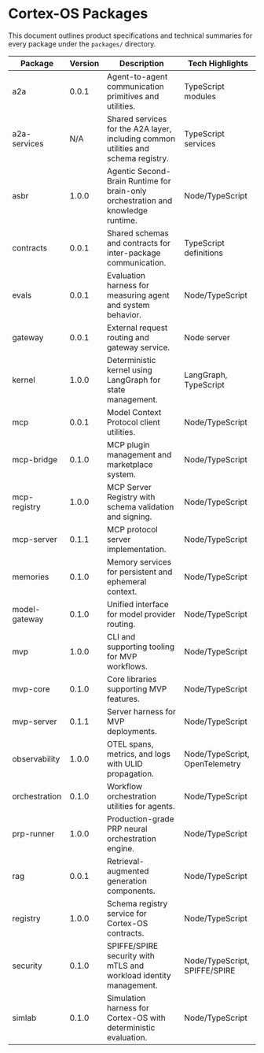 # Cortex-OS Packages

This document outlines product specifications and technical summaries for every package under the `packages/` directory.

| Package       | Version | Description                                                                        | Tech Highlights                |
| ------------- | ------- | ---------------------------------------------------------------------------------- | ------------------------------ |
| a2a           | 0.0.1   | Agent-to-agent communication primitives and utilities.                             | TypeScript modules             |
| a2a-services  | N/A     | Shared services for the A2A layer, including common utilities and schema registry. | TypeScript services            |
| asbr          | 1.0.0   | Agentic Second-Brain Runtime for brain-only orchestration and knowledge runtime.   | Node/TypeScript                |
| contracts     | 0.0.1   | Shared schemas and contracts for inter-package communication.                      | TypeScript definitions         |
| evals         | 0.0.1   | Evaluation harness for measuring agent and system behavior.                        | Node/TypeScript                |
| gateway       | 0.0.1   | External request routing and gateway service.                                      | Node server                    |
| kernel        | 1.0.0   | Deterministic kernel using LangGraph for state management.                         | LangGraph, TypeScript          |
| mcp           | 0.0.1   | Model Context Protocol client utilities.                                           | Node/TypeScript                |
| mcp-bridge    | 0.1.0   | MCP plugin management and marketplace system.                                      | Node/TypeScript                |
| mcp-registry  | 1.0.0   | MCP Server Registry with schema validation and signing.                            | Node/TypeScript                |
| mcp-server    | 0.1.1   | MCP protocol server implementation.                                                | Node/TypeScript                |
| memories      | 0.1.0   | Memory services for persistent and ephemeral context.                              | Node/TypeScript                |
| model-gateway | 0.1.0   | Unified interface for model provider routing.                                      | Node/TypeScript                |
| mvp           | 1.0.0   | CLI and supporting tooling for MVP workflows.                                      | Node/TypeScript                |
| mvp-core      | 0.1.0   | Core libraries supporting MVP features.                                            | Node/TypeScript                |
| mvp-server    | 0.1.1   | Server harness for MVP deployments.                                                | Node/TypeScript                |
| observability | 1.0.0   | OTEL spans, metrics, and logs with ULID propagation.                               | Node/TypeScript, OpenTelemetry |
| orchestration | 0.1.0   | Workflow orchestration utilities for agents.                                       | Node/TypeScript                |
| prp-runner    | 1.0.0   | Production-grade PRP neural orchestration engine.                                  | Node/TypeScript                |
| rag           | 0.0.1   | Retrieval-augmented generation components.                                         | Node/TypeScript                |
| registry      | 1.0.0   | Schema registry service for Cortex-OS contracts.                                   | Node/TypeScript                |
| security      | 0.1.0   | SPIFFE/SPIRE security with mTLS and workload identity management.                  | Node/TypeScript, SPIFFE/SPIRE  |
| simlab        | 0.1.0   | Simulation harness for Cortex-OS with deterministic evaluation.                   | Node/TypeScript                |
